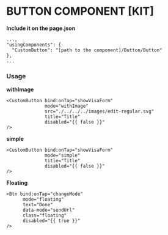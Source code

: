 # BUTTON COMPONENT [KIT]

**Include it on the page.json**
```
...,
"usingComponents": {
  "CustomButton": "[path to the component]/Button/Button"
},
...
```

### Usage

**withImage**
```
<CustomButton bind:onTap="showVisaForm"
              mode="withImage"
              src="./../../../images/edit-regular.svg"
              title="Title"
              disabled="{{ false }}"
/>
```

**simple**
```
<CustomButton bind:onTap="showVisaForm"
              mode="simple"
              title="Title"
              disabled="{{ false }}"
/>
```
**Floating**
```
<Btn bind:onTap="changeMode"
      mode="floating"
      text="Done"
      data-mode="sendUrl"
      class="floating"
      disabled="{{ true }}"
/>
```